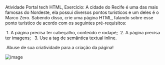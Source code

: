 Atividade Portal tech HTML, Exercício: A cidade do Recife é uma das mais famosas do Nordeste, ela possui diversos pontos turísticos e um deles é o Marco Zero. Sabendo disso, crie uma página HTML, falando sobre esse ponto turístico de acordo com os seguintes pré-requisitos: 

 1. A página precisa ter cabeçalho, conteúdo e rodapé;
 2. A página precisa ter imagens; 
 3. Use a tag de semântica textual inline. 

 Abuse de sua criatividade para a criação da página! 
 
 ![image](https://user-images.githubusercontent.com/116391246/203812422-eb8097d8-1ec7-4a19-a5cf-90c1044e4f84.png)
